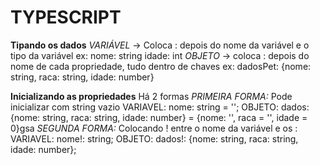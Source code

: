 # TYPESCRIPT
  **Tipando os dados**
      *VARIÁVEL*
      -> Coloca : depois do nome da variável e o tipo da variável
         ex: nome: string
             idade: int
      *OBJETO*
      -> coloca : depois do nome de cada propriedade, tudo dentro de chaves
         ex: dadosPet: {nome: string, raca: string, idade: number}

  **Inicializando as propriedades**
    Há 2 formas
    *PRIMEIRA FORMA:* Pode inicializar com string vazio 
      VARIAVEL:  nome: string = '';
      OBJETO:  dados: {nome: string, raca: string, idade: number} = {nome: '', raca = '', idade = 0}gsa
    *SEGUNDA FORMA:*  Colocando ! entre o nome da variável e os : 
      VARIAVEL: nome!: string;
      OBJETO: dados!: {nome: string, raca: string, idade: number};

     


